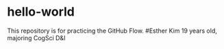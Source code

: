 # hello-world
This repository is for practicing the GitHub Flow.
#Esther Kim 19 years old, majoring CogSci D&I
